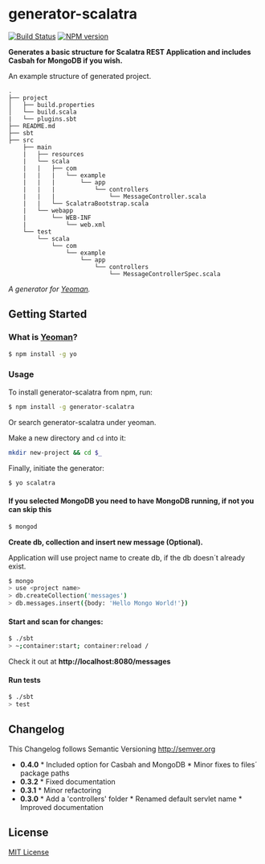 # generator-scalatra
[![Build Status](https://secure.travis-ci.org/peter-vilja/generator-scalatra.png?branch=master)](https://travis-ci.org/peter-vilja/generator-scalatra)
[![NPM version](https://badge.fury.io/js/generator-scalatra.png)](http://badge.fury.io/js/generator-scalatra)

**Generates a basic structure for Scalatra REST Application and includes Casbah for MongoDB if you wish.**

An example structure of generated project.

    .
    ├── project
    │   ├── build.properties
    │   └── build.scala
    |   └── plugins.sbt
    ├── README.md
    ├── sbt
    ├── src
        ├── main
        |   ├── resources
        |   └── scala
        |   |   ├── com
        |   |   |   └── example
        |   |   |       └── app
        |   |   |           └── controllers
        |   |   |               └── MessageController.scala
        |   |   └── ScalatraBootstrap.scala
        |   └── webapp
        |       └── WEB-INF
        |           └── web.xml
        └── test
            └── scala
                └── com
                    └── example
                        └── app
                            └── controllers
                                └── MessageControllerSpec.scala


*A generator for [Yeoman](http://yeoman.io).*

## Getting Started

### What is [Yeoman](http://yeoman.io)?

```sh
$ npm install -g yo
```

### Usage

To install generator-scalatra from npm, run:

```sh
$ npm install -g generator-scalatra
```

Or search generator-scalatra under yeoman.

Make a new directory and ```cd``` into it:

```sh
mkdir new-project && cd $_
```

Finally, initiate the generator:

```sh
$ yo scalatra
```

#### If you selected MongoDB you need to have MongoDB running, if not you can skip this

```sh
$ mongod
```
**Create db, collection and insert new message (Optional).**

Application will use project name to create db, if the db doesn´t already exist.

```sh
$ mongo
> use <project name>
> db.createCollection('messages')
> db.messages.insert({body: 'Hello Mongo World!'})
```

#### Start and scan for changes:

```sh
$ ./sbt
> ~;container:start; container:reload /
```

Check it out at **http://localhost:8080/messages**

#### Run tests

```sh
$ ./sbt
> test
```

## Changelog

This Changelog follows Semantic Versioning http://semver.org

* **0.4.0**
      * Included option for Casbah and MongoDB
      * Minor fixes to files´ package paths
* **0.3.2**
      * Fixed documentation
* **0.3.1**
      * Minor refactoring
* **0.3.0**
      * Add a 'controllers' folder
      * Renamed default servlet name
      * Improved documentation

## License

[MIT License](http://en.wikipedia.org/wiki/MIT_License)
